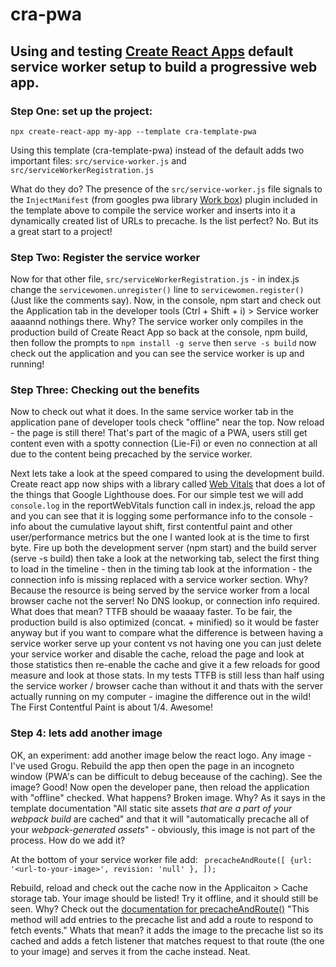 # cra-pwa

## Using and testing [Create React Apps](https://reactjs.org/docs/create-a-new-react-app.html) default service worker setup to build a progressive web app.

### Step One: set up the project:
`npx create-react-app my-app --template cra-template-pwa`

Using this template (cra-template-pwa) instead of the default adds two important files: `src/service-worker.js` and `src/serviceWorkerRegistration.js`

What do they do? The presence of the `src/service-worker.js` file signals to the `InjectManifest` (from googles pwa library [Work box](https://developers.google.com/web/tools/workbox/)) plugin included in the template above to compile the service worker and inserts into it a dynamically created list of URLs to precache. Is the list perfect? No. But its a great start to a project!

### Step Two: Register the service worker
 Now for that other file, `src/serviceWorkerRegistration.js` - in index.js change the `servicewomen.unregister()` line to `servicewomen.register()` (Just like the comments say). Now, in the console, npm start and check out the Application tab in the developer tools (Ctrl + Shift + i) > Service worker aaaannd nothings there. Why? The service worker only compiles in the production build of Create React App so back at the console, npm build, then follow the prompts to `npm install -g serve` then `serve -s build` now check out the application and you can see the service worker is up and running! 
 
 ### Step Three: Checking out the benefits

Now to check out what it does. In the same service worker tab in the application pane of developer tools check "offline" near the top. Now reload - the page is still there! That's part of the magic of a PWA, users still get content even with a spotty connection (Lie-Fi) or even no connection at all due to the content being precached by the service worker.

Next lets take a look at the speed compared to using the development build. Create react app now ships with a library called [Web Vitals](https://github.com/GoogleChrome/web-vitals) that does a lot of the things that Google Lighthouse does. For our simple test we will add `console.log` in the reportWebVitals function call in index.js, reload the app and you can see that it is logging some performance info to the console - info about the cumulative layout shift, first contentful paint and other user/performance metrics but the one I wanted look at is the time to first byte. Fire up both the development server (npm start) and the build server (serve -s build) then take a look at the networking tab, select the first thing to load in the timeline - then in the timing tab look at the information - the connection info is missing replaced with a service worker section. Why? Because the resource is being served by the service worker from a local browser cache not the server! No DNS lookup, or connection info required. What does that mean? TTFB should be waaaay faster. To be fair, the production build is also optimized (concat. + minified) so it would be faster anyway but if you want to compare what the difference is between having a service worker serve up your content vs not having one you can just delete your service worker and disable the cache, reload the page and look at those statistics then re-enable the cache and give it a few reloads for good measure and look at those stats. In my tests TTFB is still less than half using the service worker / browser cache than without it and thats with the server actually running on my computer - imagine the difference out in the wild! The First Contentful Paint is about 1/4. Awesome! 


### Step 4: lets add another image

OK, an experiment: add another image below the react logo. Any image - I've used Grogu. Rebuild the app then open the page in an incogneto window (PWA's can be difficult to debug beceause of the caching). See the image? Good! Now open the developer pane, then reload the application with "offline" checked. What happens? Broken image. Why? As it says in the template documentation "All static site assets _that are a part of your webpack build_ are cached" and that it will "automatically precache all of your _webpack-generated assets_" - obviously, this image is not part of the process. How do we add it?

At the bottom of your service worker file add:
` precacheAndRoute([
    {url: '<url-to-your-image>', revision: 'null' },
  ]);`

Rebuild, reload and check out the cache now in the Applicaiton > Cache storage tab. Your image should be listed! Try it offline, and it should still be seen. Why? Check out the [documentation for precacheAndRoute()](https://developers.google.com/web/tools/workbox/reference-docs/latest/module-workbox-precaching#.precacheAndRoute) "This method will add entries to the precache list and add a route to respond to fetch events." Whats that mean? it adds the image to the precache list so its cached and adds a fetch listener that matches request to that route (the one to your image) and serves it from the cache instead. Neat.  